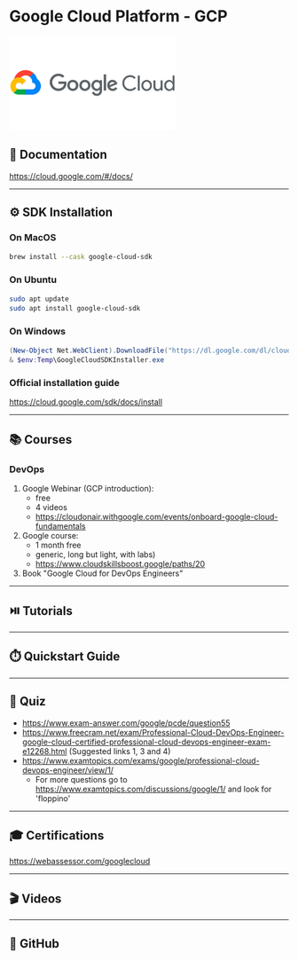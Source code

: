 # Google Cloud Platform - GCP


[<img src="../../assets/gcp/gcp_logo.png" width="300"/>](../../assets/gcp/gcp_logo.png)

## 📘 Documentation
https://cloud.google.com/#/docs/

---

## ⚙️ SDK Installation
### On MacOS
```bash
brew install --cask google-cloud-sdk 
```

### On Ubuntu
```bash
sudo apt update  
sudo apt install google-cloud-sdk
```
### On Windows
```powershell
(New-Object Net.WebClient).DownloadFile("https://dl.google.com/dl/cloudsdk/channels/rapid/GoogleCloudSDKInstaller.exe", "$env:Temp\GoogleCloudSDKInstaller.exe")
& $env:Temp\GoogleCloudSDKInstaller.exe 
```

### Official installation guide
https://cloud.google.com/sdk/docs/install

---

## 📚 Courses

### DevOps

1. Google Webinar (GCP introduction):
    - free
    - 4 videos
    - https://cloudonair.withgoogle.com/events/onboard-google-cloud-fundamentals
2. Google course:
    - 1 month free
    - generic, long but light, with labs)
    - https://www.cloudskillsboost.google/paths/20
3. Book "Google Cloud for DevOps Engineers"


---

## ⏯️ Tutorials


---

## ⏱️ Quickstart Guide


--- 

## 📖 Quiz

- https://www.exam-answer.com/google/pcde/question55
- https://www.freecram.net/exam/Professional-Cloud-DevOps-Engineer-google-cloud-certified-professional-cloud-devops-engineer-exam-e12268.html
(Suggested links 1, 3 and 4)
- https://www.examtopics.com/exams/google/professional-cloud-devops-engineer/view/1/
    - For more questions go to https://www.examtopics.com/discussions/google/1/ and look for 'floppino'

---

## 🎓 Certifications

https://webassessor.com/googlecloud

---

## 🎬 Videos


---

## 🌵 GitHub
